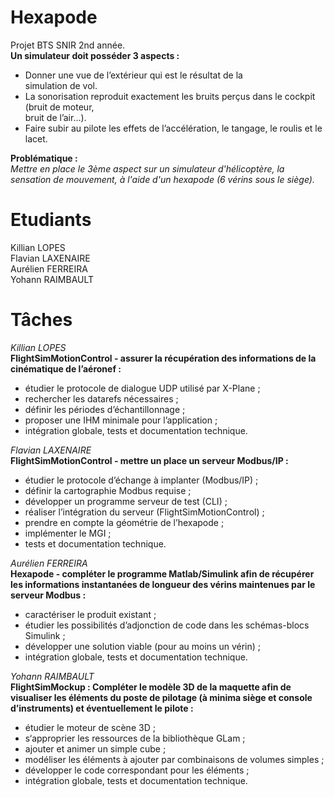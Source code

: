 # Hexapode
Projet BTS SNIR 2nd année.  
__Un simulateur doit posséder 3 aspects :__
* Donner  une  vue  de  l’extérieur  qui  est  le  résultat  de  la  
simulation  de  vol.  
* La  sonorisation  reproduit  exactement  les  bruits  perçus  dans  le  cockpit  (bruit  de  moteur,  
bruit de l’air...).  
* Faire subir au pilote les effets de l’accélération, le tangage, le roulis et le lacet.  

__Problématique :__  
*Mettre en place le 3ème aspect sur un simulateur d'hélicoptère, la sensation de mouvement, à l'aide d'un hexapode (6 vérins sous le siège).*

# Etudiants
Killian LOPES\
Flavian LAXENAIRE \
Aurélien FERREIRA \
Yohann RAIMBAULT 

# Tâches
*Killian LOPES*  
__FlightSimMotionControl - assurer la récupération des informations
de la cinématique de l’aéronef :__  
* étudier le protocole de dialogue UDP utilisé par X-Plane ;  
* rechercher les datarefs nécessaires ;  
* définir les périodes d’échantillonnage ;  
* proposer une IHM minimale pour l’application ;  
* intégration globale, tests et documentation technique.  

*Flavian LAXENAIRE*  
__FlightSimMotionControl - mettre un place un serveur Modbus/IP :__  
* étudier le protocole d’échange à implanter (Modbus/IP) ;  
* définir la cartographie Modbus requise ;  
* développer un programme serveur de test (CLI) ;  
* réaliser l’intégration du serveur (FlightSimMotionControl) ;  
* prendre en compte la géométrie de l’hexapode ;  
* implémenter le MGI ;  
* tests et documentation technique.  

*Aurélien FERREIRA*  
__Hexapode - compléter le programme Matlab/Simulink afin de
récupérer les informations instantanées de longueur des vérins
maintenues par le serveur Modbus :__  
* caractériser le produit existant ;  
* étudier les possibilités d’adjonction de code dans les
schémas-blocs Simulink ;  
* développer une solution viable (pour au moins un vérin) ;  
* intégration globale, tests et documentation technique.  

*Yohann RAIMBAULT*  
__FlightSimMockup : Compléter le modèle 3D de la maquette afin de
visualiser les éléments du poste de pilotage (à minima siège et
console d’instruments) et éventuellement le pilote :__  
* étudier le moteur de scène 3D ;  
* s‘approprier les ressources de la bibliothèque GLam ;  
* ajouter et animer un simple cube ;  
* modéliser les éléments à ajouter par combinaisons de
volumes simples ;  
* développer le code correspondant pour les éléments ;  
* intégration globale, tests et documentation technique.  
